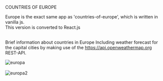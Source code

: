 COUNTRIES OF EUROPE

Europe is the exact same app as 'countries-of-europe', which is written in vanilla js.<br>
This version is converted to React.js<br><br>

Brief information about countries in Europe
Including weather forecast for the capital cities by making use of the https://api.openweathermap.org REST-API.

![europa](https://user-images.githubusercontent.com/38325801/133061681-149653d5-946c-4704-9d09-affaa5eab44b.png)<br><br>
![europa2](https://user-images.githubusercontent.com/38325801/133060545-6d4b86ac-08ad-449d-8620-fba3410a8453.png)


